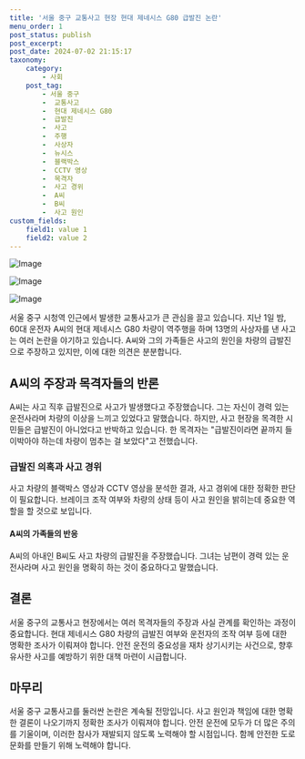 ```yaml
---
title: '서울 중구 교통사고 현장 현대 제네시스 G80 급발진 논란'
menu_order: 1
post_status: publish
post_excerpt: 
post_date: 2024-07-02 21:15:17
taxonomy:
    category:
        - 사회
    post_tag:
        - 서울 중구
        -  교통사고
        -  현대 제네시스 G80
        -  급발진
        -  사고
        -  주행
        -  사상자
        -  뉴시스
        -  블랙박스
        -  CCTV 영상
        -  목격자
        -  사고 경위
        -  A씨
        -  B씨
        -  사고 원인
custom_fields:
    field1: value 1
    field2: value 2
---
```


![Image](https://imgnews.pstatic.net/image/005/2024/07/02/2024070211011998546_1719885679_0020264763_20240702114308839.jpg?type=w647)

![Image](https://imgnews.pstatic.net/image/005/2024/07/02/2024070211022798549_1719885747_0020264763_20240702114308843.gif?type=w647)

![Image](https://imgnews.pstatic.net/image/005/2024/07/02/2024070201540498223_1719852844_0020264763_20240702114308859.gif?type=w647)

서울 중구 시청역 인근에서 발생한 교통사고가 큰 관심을 끌고 있습니다. 지난 1일 밤, 60대 운전자 A씨의 현대 제네시스 G80 차량이 역주행을 하며 13명의 사상자를 낸 사고는 여러 논란을 야기하고 있습니다. A씨와 그의 가족들은 사고의 원인을 차량의 급발진으로 주장하고 있지만, 이에 대한 의견은 분분합니다.
## A씨의 주장과 목격자들의 반론
A씨는 사고 직후 급발진으로 사고가 발생했다고 주장했습니다. 그는 자신이 경력 있는 운전사라며 차량의 이상을 느끼고 있었다고 말했습니다. 하지만, 사고 현장을 목격한 시민들은 급발진이 아니었다고 반박하고 있습니다. 한 목격자는 "급발진이라면 끝까지 들이박아야 하는데 차량이 멈추는 걸 보았다"고 전했습니다.
### 급발진 의혹과 사고 경위
사고 차량의 블랙박스 영상과 CCTV 영상을 분석한 결과, 사고 경위에 대한 정확한 판단이 필요합니다. 브레이크 조작 여부와 차량의 상태 등이 사고 원인을 밝히는데 중요한 역할을 할 것으로 보입니다.
#### A씨의 가족들의 반응
A씨의 아내인 B씨도 사고 차량의 급발진을 주장했습니다. 그녀는 남편이 경력 있는 운전사라며 사고 원인을 명확히 하는 것이 중요하다고 말했습니다.
## 결론
서울 중구의 교통사고 현장에서는 여러 목격자들의 주장과 사실 관계를 확인하는 과정이 중요합니다. 현대 제네시스 G80 차량의 급발진 여부와 운전자의 조작 여부 등에 대한 명확한 조사가 이뤄져야 합니다. 안전 운전의 중요성을 재차 상기시키는 사건으로, 향후 유사한 사고를 예방하기 위한 대책 마련이 시급합니다.
## 마무리
서울 중구 교통사고를 둘러싼 논란은 계속될 전망입니다. 사고 원인과 책임에 대한 명확한 결론이 나오기까지 정확한 조사가 이뤄져야 합니다. 안전 운전에 모두가 더 많은 주의를 기울이며, 이러한 참사가 재발되지 않도록 노력해야 할 시점입니다. 함께 안전한 도로문화를 만들기 위해 노력해야 합니다.
